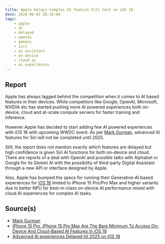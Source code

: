 ```yaml
---
title: Apple Delays Complex AI feature till next on iOS 18
date: 2024-06-02 20:16:04
tags:
    - apple
    - ai
    - delayed
    - openai
    - gemini
    - siri
    - ai assistant
    - on-device
    - cloud ai
    - ai experiences
---
```


## Report

Apple has always lagged behind the competition when it comes to AI based features in their devices. While competitors like Google, OpenAI, Microsoft, NVIDIA etc has started pushing more AI powered experiences both on-device, cloud and at-scale compute servers for faster training and inference.<!-- more -->

However Apple has decided to start adding few AI powered experiences with iOS 18 with upcoming WWDC event. As per [Mark Gurman][def], advanced AI features for Siri will not be completed until 2025.

Still, the report does not mention exactly which features are delayed but high confidence is given Siri AI functions for both on-device and cloud. There are reports of a deal with OpenAI and possible talks with Alphabet or Google for its Gemini AI with the possibility of third-party Digital Assistant through a new API or interface designed by Apple.

Also, Apple has bumped the specs for running their Generative-AI based experiences for [iOS 18][def2] limited to iPhone 15 Pro/Pro Max and higher variants due to better NPU for best-in-class on-device AI performance mixed with cloud AI experiences for complex AI tasks.

## Source(s)

- [Mark Gurman][def]
- [iPhone 15 Pro, iPhone 15 Pro Max Are The Bare Minimum To Access On-Device And Cloud-Based AI Features In iOS 18][def2]
- [Advanced AI experiences Delayed till 2025 on iOS 18][def3]

[def]: https://www.bloomberg.com/news/articles/2024-05-30/apple-ios-18-siri-ai-update-will-let-users-control-features-in-apps-with-voice
[def2]: https://wccftech.com/iphone-15-pro-max-bare-minimum-to-run-on-device-ios-18-ai-features/
[def3]: https://wccftech.com/ios-18-advanced-siri-feature-in-2025/
